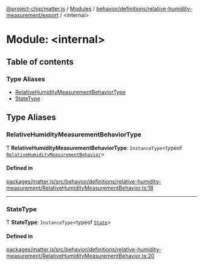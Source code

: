 [@project-chip/matter.js](../README.md) / [Modules](../modules.md) / [behavior/definitions/relative-humidity-measurement/export](behavior_definitions_relative_humidity_measurement_export.md) / \<internal\>

# Module: \<internal\>

## Table of contents

### Type Aliases

- [RelativeHumidityMeasurementBehaviorType](behavior_definitions_relative_humidity_measurement_export._internal_.md#relativehumiditymeasurementbehaviortype)
- [StateType](behavior_definitions_relative_humidity_measurement_export._internal_.md#statetype)

## Type Aliases

### RelativeHumidityMeasurementBehaviorType

Ƭ **RelativeHumidityMeasurementBehaviorType**: `InstanceType`\<typeof [`RelativeHumidityMeasurementBehavior`](behavior_definitions_relative_humidity_measurement_export.md#relativehumiditymeasurementbehavior)\>

#### Defined in

[packages/matter.js/src/behavior/definitions/relative-humidity-measurement/RelativeHumidityMeasurementBehavior.ts:18](https://github.com/project-chip/matter.js/blob/904d0c9b952b91f28a21803759c5e5c66ee4d272/packages/matter.js/src/behavior/definitions/relative-humidity-measurement/RelativeHumidityMeasurementBehavior.ts#L18)

___

### StateType

Ƭ **StateType**: `InstanceType`\<typeof [`State`](../classes/behavior_definitions_relative_humidity_measurement_export.RelativeHumidityMeasurementServer.md#state-1)\>

#### Defined in

[packages/matter.js/src/behavior/definitions/relative-humidity-measurement/RelativeHumidityMeasurementBehavior.ts:20](https://github.com/project-chip/matter.js/blob/904d0c9b952b91f28a21803759c5e5c66ee4d272/packages/matter.js/src/behavior/definitions/relative-humidity-measurement/RelativeHumidityMeasurementBehavior.ts#L20)
